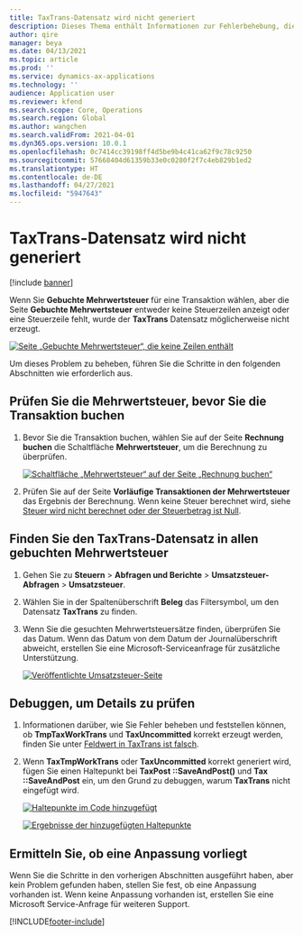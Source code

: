 ```yaml
---
title: TaxTrans-Datensatz wird nicht generiert
description: Dieses Thema enthält Informationen zur Fehlerbehebung, die helfen können, wenn ein TaxTrans-Datensatz nicht generiert wird.
author: qire
manager: beya
ms.date: 04/13/2021
ms.topic: article
ms.prod: ''
ms.service: dynamics-ax-applications
ms.technology: ''
audience: Application user
ms.reviewer: kfend
ms.search.scope: Core, Operations
ms.search.region: Global
ms.author: wangchen
ms.search.validFrom: 2021-04-01
ms.dyn365.ops.version: 10.0.1
ms.openlocfilehash: 0c7414cc39198ff4d5be9b4c41ca62f9c78c9250
ms.sourcegitcommit: 57668404d61359b33e0c0280f2f7c4eb829b1ed2
ms.translationtype: HT
ms.contentlocale: de-DE
ms.lasthandoff: 04/27/2021
ms.locfileid: "5947643"
---
```

# <a name="taxtrans-record-isnt-generated"></a>TaxTrans-Datensatz wird nicht generiert

[!include [banner](../includes/banner.md)]

Wenn Sie **Gebuchte Mehrwertsteuer** für eine Transaktion wählen, aber die Seite **Gebuchte Mehrwertsteuer** entweder keine Steuerzeilen anzeigt oder eine Steuerzeile fehlt, wurde der **TaxTrans** Datensatz möglicherweise nicht erzeugt.

[![Seite „Gebuchte Mehrwertsteuer“, die keine Zeilen enthält](./media/taxtrans-is-not-generated-Picture1.png)](./media/taxtrans-is-not-generated-Picture1.png)

Um dieses Problem zu beheben, führen Sie die Schritte in den folgenden Abschnitten wie erforderlich aus.

## <a name="check-the-sales-tax-before-you-post-the-transaction"></a>Prüfen Sie die Mehrwertsteuer, bevor Sie die Transaktion buchen

1. Bevor Sie die Transaktion buchen, wählen Sie auf der Seite **Rechnung buchen** die Schaltfläche **Mehrwertsteuer**, um die Berechnung zu überprüfen.

    [![Schaltfläche „Mehrwertsteuer“ auf der Seite „Rechnung buchen“](./media/taxtrans-is-not-generated-Picture2.png)](./media/taxtrans-is-not-generated-Picture2.png)

2. Prüfen Sie auf der Seite **Vorläufige Transaktionen der Mehrwertsteuer** das Ergebnis der Berechnung. Wenn keine Steuer berechnet wird, siehe [Steuer wird nicht berechnet oder der Steuerbetrag ist Null](sales-tax-troubleshooting-tax-not-calculated-amount-zero.md).

## <a name="find-the-taxtrans-record-in-all-posted-sales-tax"></a>Finden Sie den TaxTrans-Datensatz in allen gebuchten Mehrwertsteuer

1. Gehen Sie zu **Steuern** \> **Abfragen und Berichte** \> **Umsatzsteuer-Abfragen** > **Umsatzsteuer**.
2. Wählen Sie in der Spaltenüberschrift **Beleg** das Filtersymbol, um den Datensatz **TaxTrans** zu finden.
3. Wenn Sie die gesuchten Mehrwertsteuersätze finden, überprüfen Sie das Datum. Wenn das Datum von dem Datum der Journalüberschrift abweicht, erstellen Sie eine Microsoft-Serviceanfrage für zusätzliche Unterstützung.

    [![Veröffentlichte Umsatzsteuer-Seite](./media/taxtrans-is-not-generated-Picture4.png)](./media/taxtrans-is-not-generated-Picture4.png)

## <a name="debug-to-check-details"></a>Debuggen, um Details zu prüfen

1. Informationen darüber, wie Sie Fehler beheben und feststellen können, ob **TmpTaxWorkTrans** und **TaxUncommitted** korrekt erzeugt werden, finden Sie unter [Feldwert in TaxTrans ist falsch](sales-tax-troubleshooting-field-value-taxtrans-incorrect.md).
2. Wenn **TaxTmpWorkTrans** oder **TaxUncommitted** korrekt generiert wird, fügen Sie einen Haltepunkt bei **TaxPost ::SaveAndPost()** und **Tax ::SaveAndPost** ein, um den Grund zu debuggen, warum **TaxTrans** nicht eingefügt wird.

    [![Haltepunkte im Code hinzugefügt](./media/taxtrans-is-not-generated-Picture5.png)](./media/taxtrans-is-not-generated-Picture5.png)

    [![Ergebnisse der hinzugefügten Haltepunkte](./media/taxtrans-is-not-generated-Picture6.png)](./media/taxtrans-is-not-generated-Picture6.png)

## <a name="determine-whether-customization-exists"></a>Ermitteln Sie, ob eine Anpassung vorliegt

Wenn Sie die Schritte in den vorherigen Abschnitten ausgeführt haben, aber kein Problem gefunden haben, stellen Sie fest, ob eine Anpassung vorhanden ist. Wenn keine Anpassung vorhanden ist, erstellen Sie eine Microsoft Service-Anfrage für weiteren Support.

[!INCLUDE[footer-include](../../includes/footer-banner.md)]
